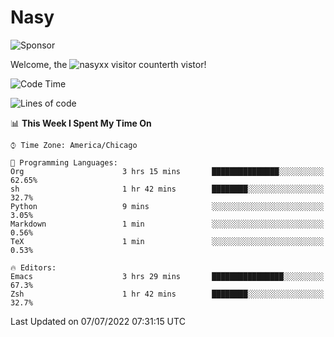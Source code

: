 # Nasy

<!--
<p align="center">
<img height="200" src="https://github-readme-stats.vercel.app/api?username=nasyxx&count_private=true&show_icons=true&theme=dracula&include_all_commits=true"/>
<img height="200" src="https://github-readme-stats.vercel.app/api/top-langs/?username=nasyxx&theme=dracula&hide=html,jupyter+notebook&count_private=true&show_icons=true"/>
</p>

  
----------------
-->

![Sponsor](https://img.shields.io/static/v1.svg?label=Sponsor&message=%E2%9D%A4&logo=GitHub&style=flat&color=pink)
 
Welcome, the ![nasyxx visitor counter](https://count.getloli.com/get/@nasyxx?theme=rule34)th vistor!
 
<!--START_SECTION:waka-->
![Code Time](http://img.shields.io/badge/Code%20Time-2%2C500%20hrs%2052%20mins-blue)

![Lines of code](https://img.shields.io/badge/From%20Hello%20World%20I%27ve%20Written-5%20Million%20lines%20of%20code-blue)

📊 **This Week I Spent My Time On** 

```text
⌚︎ Time Zone: America/Chicago

💬 Programming Languages: 
Org                      3 hrs 15 mins       ███████████████░░░░░░░░░░   62.65% 
sh                       1 hr 42 mins        ████████░░░░░░░░░░░░░░░░░   32.7% 
Python                   9 mins              ░░░░░░░░░░░░░░░░░░░░░░░░░   3.05% 
Markdown                 1 min               ░░░░░░░░░░░░░░░░░░░░░░░░░   0.56% 
TeX                      1 min               ░░░░░░░░░░░░░░░░░░░░░░░░░   0.53%

🔥 Editors: 
Emacs                    3 hrs 29 mins       ████████████████░░░░░░░░░   67.3% 
Zsh                      1 hr 42 mins        ████████░░░░░░░░░░░░░░░░░   32.7%

```


 Last Updated on 07/07/2022 07:31:15 UTC
<!--END_SECTION:waka-->

<!-- ![visitors](https://visitor-badge.laobi.icu/badge?page_id=nasyxx.nasyxx) -->
